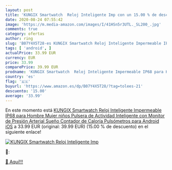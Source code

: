 ```yaml
---
layout: post
title: 'KUNGIX Smartwatch  Reloj Inteligente Imp con un 15.00 % de descuento'
date: 2020-08-24 07:55:42
image: 'https://m.media-amazon.com/images/I/41HSn5r3UTL._SL200_.jpg'
comments: true
category: ofertas
author: ring
slug: 'B07Y4X5T28-es KUNGIX Smartwatch Reloj Inteligente Impermeable IP68 para...'
tags: [ 'android', ]
actualPrice: 33.99 EUR
currency: EUR
price: 33.99
comparePrice: 39.99 EUR
prodname: 'KUNGIX Smartwatch  Reloj Inteligente Impermeable IP68 para Hombre Mujer niños  Pulsera de Actividad Inteligente con Monitor de Presión Arterial Sueño Contador de Caloría Pulsómetros  para Android iOS'
country: 'es'
flag: '🇪🇸'
buyurl: 'https://www.amazon.es/dp/B07Y4X5T28/?tag=tolees-21'
descuento: '15.00'
average: '33.99'
---
```


En este momento está [KUNGIX Smartwatch  Reloj Inteligente Impermeable IP68 para Hombre Mujer niños  Pulsera de Actividad Inteligente con Monitor de Presión Arterial Sueño Contador de Caloría Pulsómetros  para Android iOS](https://www.amazon.es/dp/B07Y4X5T28/?tag=tolees-21) a 33.99 EUR (original: 39.99 EUR) (15.00 %  de descuento) en el siguiente enlace!

[![KUNGIX Smartwatch  Reloj Inteligente Imp](https://m.media-amazon.com/images/I/41HSn5r3UTL._SL200_.jpg)](https://www.amazon.es/dp/B07Y4X5T28/?tag=tolees-21)

🔎:


[🛒 Aquí!!!](https://www.amazon.es/dp/B07Y4X5T28/?tag=tolees-21)
